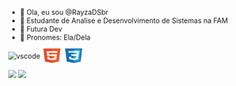 - 👋 Ola, eu sou @RayzaDSbr
- 💟 Estudante de Analise e Desenvolvimento de Sistemas na FAM
- 🌱 Futura Dev
- 🙂 Pronomes: Ela/Dela

<img align="center" alt="vscode" src="https://cdn.jsdelivr.net/gh/devicons/devicon/icons/vscode/vscode-original.svg" width="35" height="30"/> <img align="center" alt="Rafa-HTML" height="30" width="40" src="https://raw.githubusercontent.com/devicons/devicon/master/icons/html5/html5-original.svg"> 
<img align="center" alt="Rafa-CSS" height="30" width="40" src="https://raw.githubusercontent.com/devicons/devicon/master/icons/css3/css3-original.svg"> 



 
<div> 



  <a href = "mailto:rayzagomes98777@gmail.com"><img src="https://img.shields.io/badge/-Gmail-%23333?style=for-the-badge&logo=gmail&logoColor=white" target="_blank"></a>
  <a href="https://www.linkedin.com/in/rayza-gomes-3688a91a0/" target="_blank"><img src="https://img.shields.io/badge/-LinkedIn-%230077B5?style=for-the-badge&logo=linkedin&logoColor=white" target="_blank"></a> 

  
</div>

